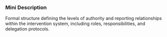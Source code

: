 ### Mini Description

Formal structure defining the levels of authority and reporting relationships within the intervention system, including roles, responsibilities, and delegation protocols.
